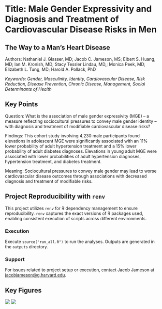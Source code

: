 # Title: Male Gender Expressivity and Diagnosis and Treatment of Cardiovascular Disease Risks in Men
## The Way to a Man’s Heart Disease

Authors: Nathaniel J. Glasser, MD; Jacob C. Jameson, MS; Elbert S. Huang, MD; Ian M. Kronish, MD; Stacy Tessler Lindau, MD,; Monica Peek, MD; Elizabeth L. Tung, MD; Harold A. Pollack, PhD

*Keywords: Gender, Masculinity, Identity, Cardiovascular Disease, Risk Reduction, Disease Prevention, Chronic Disease, Management, Social Determinants of Health*

## Key Points

Question:  What is the association of male gender expressivity (MGE) – a measure reflecting sociocultural pressures to convey male gender identity – with diagnosis and treatment of modifiable cardiovascular disease risks?

Findings: This cohort study involving 4,230 male participants found elevations in adolescent MGE were significantly associated with an 11% lower probability of adult hypertension treatment and a 15% lower probability of adult diabetes diagnoses. Elevations in young adult MGE were associated with lower probabilities of adult hypertension diagnoses, hypertension treatment, and diabetes treatment. 
 
Meaning:  Sociocultural pressures to convey male gender may lead to worse cardiovascular disease outcomes through associations with decreased diagnosis and treatment of modifiable risks. 

## Project Reproducibility with `renv`

This project utilizes `renv` for R dependency management to ensure reproducibility. `renv` captures the exact versions of R packages used, enabling consistent execution of scripts across different environments.

### Execution
Execute `source("run_all.R")` to run the analyses. Outputs are generated in the `outputs` directory.

### Support
For issues related to project setup or execution, contact Jacob Jameson at jacobjameson@g.harvard.edu.


## Key Figures

![](https://github.com/jacobjameson/MGE-CVD/blob/outputs/figures/figure.1.png)
![](https://github.com/jacobjameson/MGE-CVD/blob/outputs/figures/figure.2.png)

